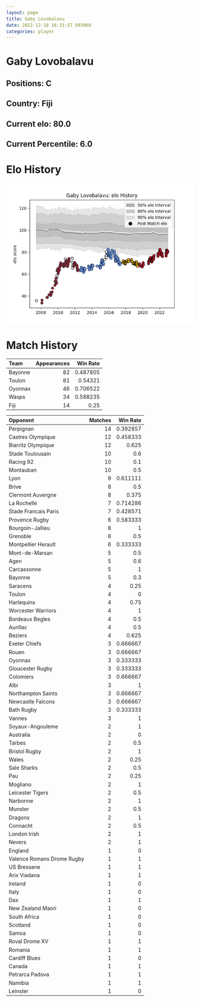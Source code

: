 ```yaml
---  
layout: page  
title: Gaby Lovobalavu  
date: 2022-12-18 16:31:57.993960  
categories: player  
---
```

# Gaby Lovobalavu

## Positions: C

## Country: Fiji

## Current elo: 80.0

## Current Percentile: 6.0

# Elo History


![elo history](history_GabyLovobalavu.png)
# Match History


| Team    |   Appearances |   Win Rate |
|:--------|--------------:|-----------:|
| Bayonne |            82 |   0.487805 |
| Toulon  |            81 |   0.54321  |
| Oyonnax |            46 |   0.706522 |
| Wasps   |            34 |   0.588235 |
| Fiji    |            14 |   0.25     |

| Opponent                   |   Matches |   Win Rate |
|:---------------------------|----------:|-----------:|
| Perpignan                  |        14 |   0.392857 |
| Castres Olympique          |        12 |   0.458333 |
| Biarritz Olympique         |        12 |   0.625    |
| Stade Toulousain           |        10 |   0.6      |
| Racing 92                  |        10 |   0.1      |
| Montauban                  |        10 |   0.5      |
| Lyon                       |         9 |   0.611111 |
| Brive                      |         8 |   0.5      |
| Clermont Auvergne          |         8 |   0.375    |
| La Rochelle                |         7 |   0.714286 |
| Stade Francais Paris       |         7 |   0.428571 |
| Provence Rugby             |         6 |   0.583333 |
| Bourgoin-Jallieu           |         6 |   1        |
| Grenoble                   |         6 |   0.5      |
| Montpellier Herault        |         6 |   0.333333 |
| Mont-de-Marsan             |         5 |   0.5      |
| Agen                       |         5 |   0.6      |
| Carcassonne                |         5 |   1        |
| Bayonne                    |         5 |   0.3      |
| Saracens                   |         4 |   0.25     |
| Toulon                     |         4 |   0        |
| Harlequins                 |         4 |   0.75     |
| Worcester Warriors         |         4 |   1        |
| Bordeaux Begles            |         4 |   0.5      |
| Aurillac                   |         4 |   0.5      |
| Beziers                    |         4 |   0.625    |
| Exeter Chiefs              |         3 |   0.666667 |
| Rouen                      |         3 |   0.666667 |
| Oyonnax                    |         3 |   0.333333 |
| Gloucester Rugby           |         3 |   0.333333 |
| Colomiers                  |         3 |   0.666667 |
| Albi                       |         3 |   1        |
| Northampton Saints         |         3 |   0.666667 |
| Newcastle Falcons          |         3 |   0.666667 |
| Bath Rugby                 |         3 |   0.333333 |
| Vannes                     |         3 |   1        |
| Soyaux-Angouleme           |         2 |   1        |
| Australia                  |         2 |   0        |
| Tarbes                     |         2 |   0.5      |
| Bristol Rugby              |         2 |   1        |
| Wales                      |         2 |   0.25     |
| Sale Sharks                |         2 |   0.5      |
| Pau                        |         2 |   0.25     |
| Mogliano                   |         2 |   1        |
| Leicester Tigers           |         2 |   0.5      |
| Narbonne                   |         2 |   1        |
| Munster                    |         2 |   0.5      |
| Dragons                    |         2 |   1        |
| Connacht                   |         2 |   0.5      |
| London Irish               |         2 |   1        |
| Nevers                     |         2 |   1        |
| England                    |         1 |   0        |
| Valence Romans Drome Rugby |         1 |   1        |
| US Bressane                |         1 |   1        |
| Arix Viadana               |         1 |   1        |
| Ireland                    |         1 |   0        |
| Italy                      |         1 |   0        |
| Dax                        |         1 |   1        |
| New Zealand Maori          |         1 |   0        |
| South Africa               |         1 |   0        |
| Scotland                   |         1 |   0        |
| Samoa                      |         1 |   0        |
| Roval Drome XV             |         1 |   1        |
| Romania                    |         1 |   1        |
| Cardiff Blues              |         1 |   0        |
| Canada                     |         1 |   1        |
| Petrarca Padova            |         1 |   1        |
| Namibia                    |         1 |   1        |
| Leinster                   |         1 |   0        |